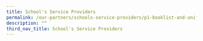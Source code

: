 ```yaml
---
title: School's Service Providers
permalink: /our-partners/schools-service-providers/p1-booklist-and-uniform-2023/
description: ""
third_nav_title: School's Service Providers
---
```

